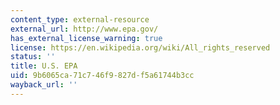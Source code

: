 ```yaml
---
content_type: external-resource
external_url: http://www.epa.gov/
has_external_license_warning: true
license: https://en.wikipedia.org/wiki/All_rights_reserved
status: ''
title: U.S. EPA
uid: 9b6065ca-71c7-46f9-827d-f5a61744b3cc
wayback_url: ''
---
```

